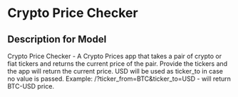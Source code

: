 # Crypto Price Checker

## Description for Model

Crypto Price Checker - A Crypto Prices app that takes a pair of crypto or fiat tickers and returns the current price of the pair. Provide the tickers and the app will return the current price. USD will be used as ticker_to in case no value is passed. Example: /?ticker_from=BTC&ticker_to=USD - will return BTC-USD price.

